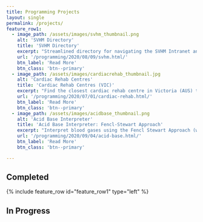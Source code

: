 ```yaml
---
title: Programming Projects
layout: single
permalink: /projects/
feature_row1:
  - image_path: /assets/images/svhm_thumbnail.png
    alt: 'SVHM Directory'
    title: 'SVHM Directory'
    excerpt: "Streamlined directory for navigating the SVHM Intranet and software programs. <br> Click **[here](/acidbase/)** to view the project."
    url: '/programming/2020/08/09/svhm.html/'
    btn_label: 'Read More'
    btn_class: 'btn--primary'
  - image_path: /assets/images/cardiacrehab_thumbnail.jpg
    alt: 'Cardiac Rehab Centres'
    title: 'Cardiac Rehab Centres (VIC)'
    excerpt: "Find the closest cardiac rehab centre in Victoria (AUS) to your patient. <br> Click **[here](/cardiacrehab/)** to view the project."
    url: '/programming/2020/07/01/cardiac-rehab.html/'
    btn_label: 'Read More'
    btn_class: 'btn--primary'
  - image_path: /assets/images/acidbase_thumbnail.png
    alt: 'Acid Base Interpreter'
    title: 'Acid Base Interpreter: Fencl-Stewart Approach'
    excerpt: "Interpret blood gases using the Fencl Stewart Approach (with interactive graphs). <br> Click **[here](/acidbase/)** to view the project."
    url: '/programming/2020/09/04/acid-base.html/'
    btn_label: 'Read More'
    btn_class: 'btn--primary'

---
```


## Completed

{% include feature_row id="feature_row1" type="left" %}


## In Progress